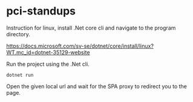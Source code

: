 # pci-standups

Instruction for linux, install .Net core cli and navigate to the program directory.

https://docs.microsoft.com/sv-se/dotnet/core/install/linux?WT.mc_id=dotnet-35129-website

Run the project using the .Net cli.

```
dotnet run
```

Open the given local url and wait for the SPA proxy to redirect you to the page.
